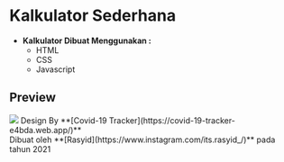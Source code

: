 # Kalkulator Sederhana
- **Kalkulator Dibuat Menggunakan :**
  - HTML
  - CSS
  - Javascript

## Preview
<img src="https://user-images.githubusercontent.com/66456221/131069200-9202a81a-868c-4984-9059-d584d059a073.png">
Design By **[Covid-19 Tracker](https://covid-19-tracker-e4bda.web.app/)**
<br>
Dibuat oleh **[Rasyid](https://www.instagram.com/its.rasyid_/)** pada tahun 2021

